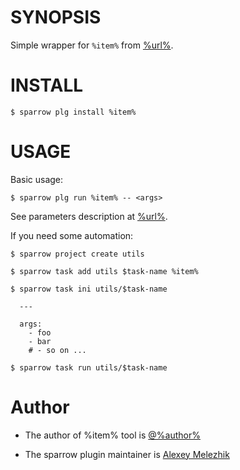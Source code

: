 # SYNOPSIS

Simple wrapper for `%item%` from [%url%](%url%).


# INSTALL

    $ sparrow plg install %item%

# USAGE

Basic usage:

    $ sparrow plg run %item% -- <args>

See parameters description at [%url%](%url).

If you need some automation:

    $ sparrow project create utils

    $ sparrow task add utils $task-name %item%

    $ sparrow task ini utils/$task-name

      ---

      args:
        - foo
        - bar
        # - so on ...

    $ sparrow task run utils/$task-name

# Author

* The author of %item% tool is [@%author%](https://github.com/%author%)

* The sparrow plugin maintainer is [Alexey Melezhik](https://github.com/melezhik)



